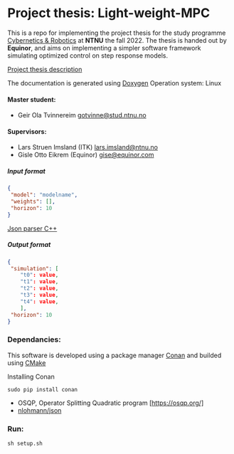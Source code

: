 # Project thesis: Light-weight-MPC

This is a repo for implementing the project thesis for the study programme [Cybernetics & Robotics](https://www.ntnu.no/studier/mttk) at **NTNU** the fall 2022. The thesis is handed out by **Equinor**, and aims on implementing a simpler software framework simulating optimized control on step response models. 

[Project thesis description](https://www.itk.ntnu.no/ansatte/imsland_lars/projects2022.html)

The documentation is generated using [Doxygen](https://doxygen.nl/)
Operation system: Linux

#### Master student: 
- Geir Ola Tvinnereim gotvinne@stud.ntnu.no

#### Supervisors:
- Lars Struen Imsland (ITK) lars.imsland@ntnu.no
- Gisle Otto Eikrem (Equinor) gise@equinor.com

##### Input format
```json  
{
 "model": "modelname",
 "weights": [],
 "horizon": 10
}
``` 
[Json parser C++](https://linuxhint.com/parse-json-data-cpp/)

##### Output format
```json  
{
 "simulation": [
    "t0": value,
    "t1": value,
    "t2": value,
    "t3": value,
    "t4": value,
    ],
 "horizon": 10
}
``` 

### Dependancies:
This software is developed using a package manager [Conan](https://conan.io/) and builded using [CMake](https://cmake.org/)

Installing Conan
```console
sudo pip install conan
```

- OSQP, Operator Splitting Quadratic program [https://osqp.org/]
- [nlohmann/json](https://github.com/nlohmann/json)


### Run:
```console
sh setup.sh
```





